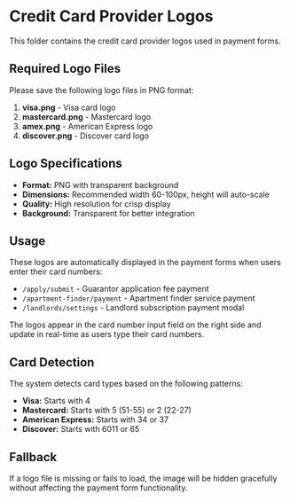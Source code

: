 # Credit Card Provider Logos

This folder contains the credit card provider logos used in payment forms.

## Required Logo Files

Please save the following logo files in PNG format:

1. **visa.png** - Visa card logo
2. **mastercard.png** - Mastercard logo  
3. **amex.png** - American Express logo
4. **discover.png** - Discover card logo

## Logo Specifications

- **Format:** PNG with transparent background
- **Dimensions:** Recommended width 60-100px, height will auto-scale
- **Quality:** High resolution for crisp display
- **Background:** Transparent for better integration

## Usage

These logos are automatically displayed in the payment forms when users enter their card numbers:

- `/apply/submit` - Guarantor application fee payment
- `/apartment-finder/payment` - Apartment finder service payment  
- `/landlords/settings` - Landlord subscription payment modal

The logos appear in the card number input field on the right side and update in real-time as users type their card numbers.

## Card Detection

The system detects card types based on the following patterns:

- **Visa:** Starts with 4
- **Mastercard:** Starts with 5 (51-55) or 2 (22-27)
- **American Express:** Starts with 34 or 37
- **Discover:** Starts with 6011 or 65

## Fallback

If a logo file is missing or fails to load, the image will be hidden gracefully without affecting the payment form functionality.
